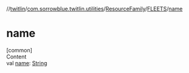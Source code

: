 //[twitlin](../../../index.md)/[com.sorrowblue.twitlin.utilities](../../index.md)/[ResourceFamily](../index.md)/[FLEETS](index.md)/[name](name.md)



# name  
[common]  
Content  
val [name](name.md): [String](https://kotlinlang.org/api/latest/jvm/stdlib/kotlin/-string/index.html)  




